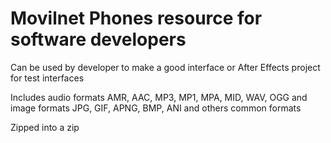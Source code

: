 # Movilnet Phones resource for software developers

Can be used by developer to make a good interface or After Effects project for test interfaces

Includes audio formats AMR, AAC, MP3, MP1, MPA, MID, WAV, OGG and image formats JPG, GIF, APNG, BMP, ANI and others common formats

Zipped into a zip
